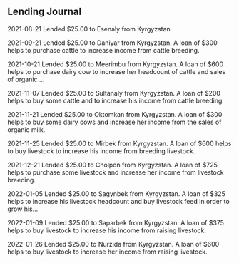 ## Lending Journal
2021-08-21 Lended $25.00 to Esenaly from Kyrgyzstan

2021-09-21 Lended $25.00 to Daniyar from Kyrgyzstan. A loan of $300 helps to purchase cattle to increase income from cattle breeding.

2021-10-21 Lended $25.00 to Meerimbu from Kyrgyzstan. A loan of $600 helps to purchase dairy cow to increase her headcount of cattle and sales of organic ...

2021-11-07 Lended $25.00 to Sultanaly from Kyrgyzstan. A loan of $200 helps to buy some cattle and to increase his income from cattle breeding.

2021-11-21 Lended $25.00 to Oktomkan from Kyrgyzstan. A loan of $300 helps to buy some dairy cows and increase her income from the sales of organic milk.

2021-11-25 Lended $25.00 to Mirbek from Kyrgyzstan. A loan of $600 helps to buy livestock to increase his income from breeding livestock.

2021-12-21 Lended $25.00 to Cholpon from Kyrgyzstan. A loan of $725 helps to purchase some livestock and increase her income from livestock breeding.

2022-01-05 Lended $25.00 to Sagynbek from Kyrgyzstan. A loan of $325 helps to increase his livestock headcount and buy livestock feed in order to grow his...

2022-01-09 Lended $25.00 to Saparbek from Kyrgyzstan. A loan of $375 helps to buy livestock to increase his income from raising livestock.

2022-01-26 Lended $25.00 to Nurzida from Kyrgyzstan. A loan of $600 helps to buy livestock to increase her income from raising livestock.


